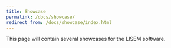 ```yaml
---
title: Showcase
permalink: /docs/showcase/
redirect_from: /docs/showcase/index.html
---
```


This page will contain several showcases for the LISEM software.
